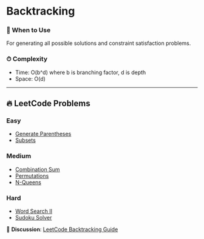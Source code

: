 # Backtracking

### 📖 When to Use
For generating all possible solutions and constraint satisfaction problems.

### ⏱ Complexity
- Time: O(b^d) where b is branching factor, d is depth
- Space: O(d)

---

## 🔥 LeetCode Problems

### Easy
- [Generate Parentheses](https://leetcode.com/problems/generate-parentheses/)
- [Subsets](https://leetcode.com/problems/subsets/)

### Medium
- [Combination Sum](https://leetcode.com/problems/combination-sum/)
- [Permutations](https://leetcode.com/problems/permutations/)
- [N-Queens](https://leetcode.com/problems/n-queens/)

### Hard
- [Word Search II](https://leetcode.com/problems/word-search-ii/)
- [Sudoku Solver](https://leetcode.com/problems/sudoku-solver/)

💬 **Discussion**: [LeetCode Backtracking Guide](https://leetcode.com/discuss/general-discussion/657507/)
